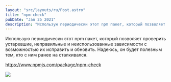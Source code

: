 ```yaml
---
layout: "src/layouts/ru/Post.astro"
title: "npm-check"
pubDate: "Jan 25 2021"
description: "Использую периодически этот npm пакет, который позволяет проверить устаревшие, неправильные и неиспользованные зависимости с возможностью их исправить и обновить. Надеюсь, он будет полезным тем, кто с ним ранее на сталкивался."
---
```


Использую периодически этот npm пакет, который позволяет проверить устаревшие, неправильные и неиспользованные зависимости с возможностью их исправить и обновить. Надеюсь, он будет полезным тем, кто с ним ранее на сталкивался.

https://www.npmjs.com/package/npm-check

<img src="https://cloud.githubusercontent.com/assets/51505/9569912/8c600cd8-4f48-11e5-8757-9387a7a21316.gif">

